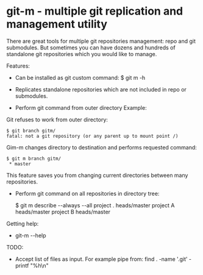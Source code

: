 # git-m - multiple git replication and management utility

There are great tools for multiple git repositories management: repo and git submodules.
But sometimes you can have dozens and hundreds of standalone git repositories which you
would like to manage.

Features:

 * Can be installed as git custom command:
	$ git m -h

 * Replicates standalone repositories which are not included in repo or submodules.

 * Perform git command from outer directory
   Example:

Git refuses to work from outer directory:

	$ git branch gitm/
	fatal: not a git repository (or any parent up to mount point /)

Gim-m changes directory to destination and performs requested command:

	$ git m branch gitm/
	 * master

This feature saves you from changing current directories between many repositories.

 * Perform git command on all repositories in directory tree:

	$ git m describe --always --all
	project .
	heads/master
	project A
	heads/master
	project B
	heads/master


Getting help:
 * git-m --help

TODO:
 * Accept list of files as input. For example pipe from: find . -name '.git' -printf "%h\n"
